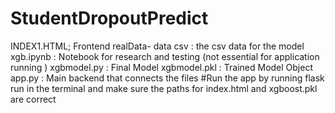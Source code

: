 # StudentDropoutPredict
INDEX1.HTML; Frontend 
realData- data csv : the csv data for the model
xgb.ipynb : Notebook for research and testing (not essential for application running )
xgbmodel.py : Final Model 
xgbmodel.pkl : Trained Model Object 
app.py : Main backend that connects the files
#Run the app by running flask run in the terminal and make sure the paths for index.html and xgboost.pkl are correct
